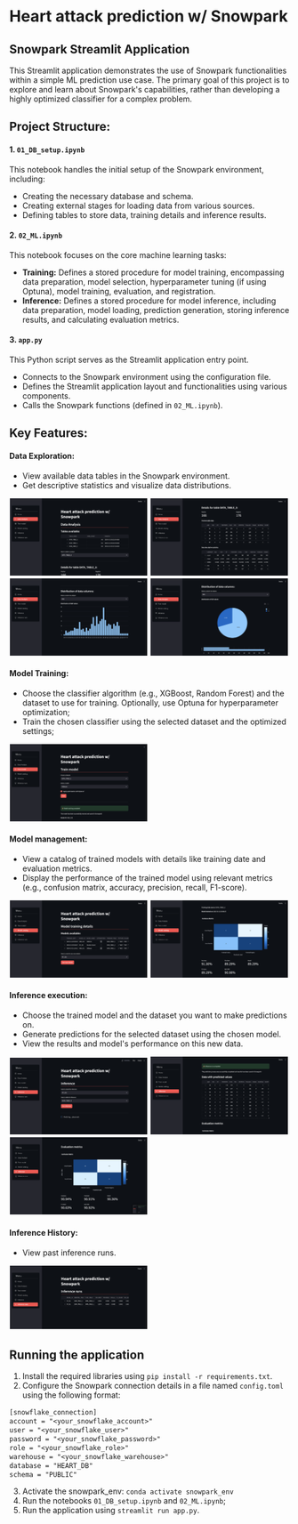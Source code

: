 # Heart attack prediction w/ Snowpark

## Snowpark Streamlit Application

This Streamlit application demonstrates the use of Snowpark functionalities within a simple ML prediction use case. The primary goal of this project is to explore and learn about Snowpark's capabilities, rather than developing a highly optimized classifier for a complex problem.

## Project Structure:

#### 1. `01_DB_setup.ipynb`

This notebook handles the initial setup of the Snowpark environment, including:

- Creating the necessary database and schema.
- Creating external stages for loading data from various sources.
- Defining tables to store data, training details and inference results.

#### 2. `02_ML.ipynb`

This notebook focuses on the core machine learning tasks:

- **Training:** Defines a stored procedure for model training, encompassing data preparation, model selection, hyperparameter tuning (if using Optuna), model training, evaluation, and registration.
- **Inference:** Defines a stored procedure for model inference, including data preparation, model loading, prediction generation, storing inference results, and calculating evaluation metrics.

#### 3. `app.py`

This Python script serves as the Streamlit application entry point.

- Connects to the Snowpark environment using the configuration file.
- Defines the Streamlit application layout and functionalities using various components.
- Calls the Snowpark functions (defined in `02_ML.ipynb`).

## Key Features:

#### Data Exploration:

- View available data tables in the Snowpark environment.
- Get descriptive statistics and visualize data distributions.

<img class=readme-image src="images/data_analysis_1.png" />
<img class=readme-image src="images/data_analysis_2.png" />
<img class=readme-image src="images/data_analysis_3.png" />
<img class=readme-image src="images/data_analysis_4.png" />

#### Model Training:

- Choose the classifier algorithm (e.g., XGBoost, Random Forest) and the dataset to use for training. Optionally, use Optuna for hyperparameter optimization;
- Train the chosen classifier using the selected dataset and the optimized settings;

<img class=readme-image src="images/train_model.png" />

#### Model management:

- View a catalog of trained models with details like training date and evaluation metrics.
- Display the performance of the trained model using relevant metrics (e.g., confusion matrix, accuracy, precision, recall, F1-score).

<img class=readme-image src="images/model_catalog.png" />
<img class=readme-image src="images/model_catalog_2.png" />

#### Inference execution:

- Choose the trained model and the dataset you want to make predictions on.
- Generate predictions for the selected dataset using the chosen model.
- View the results and model's performance on this new data.

<img class=readme-image src="images/inference.png" />
<img class=readme-image src="images/inference_2.png" />
<img class=readme-image src="images/inference_3.png" />

#### Inference History:

- View past inference runs.

<img class=readme-image src="images/inference_runs.png" />

## Running the application

1. Install the required libraries using `pip install -r requirements.txt`.
2. Configure the Snowpark connection details in a file named `config.toml` using the following format:

```
[snowflake_connection]
account = "<your_snowflake_account>"
user = "<your_snowflake_user>"
password = "<your_snowflake_password>"
role = "<your_snowflake_role>"
warehouse = "<your_snowflake_warehouse>"
database = "HEART_DB"
schema = "PUBLIC"
```

3. Activate the snowpark_env: `conda activate snowpark_env`
4. Run the notebooks `01_DB_setup.ipynb` and `02_ML.ipynb`;
5. Run the application using `streamlit run app.py`.

<style>
  .img {
    display: inline-block;
  }
  img.readme-image {
    width: 49%;
    padding: 1px;
    display: inline-block;
  }
</style>
